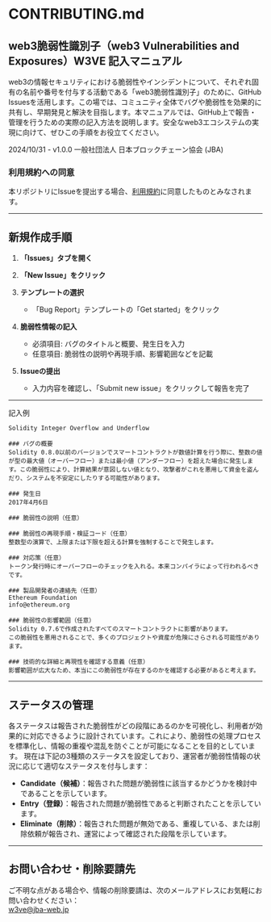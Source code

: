 # CONTRIBUTING.md

## web3脆弱性識別子（web3 Vulnerabilities and Exposures）W3VE 記入マニュアル

web3の情報セキュリティにおける脆弱性やインシデントについて、それぞれ固有の名前や番号を付与する活動である「web3脆弱性識別子」のために、GitHub Issuesを活用します。この場では、コミュニティ全体でバグや脆弱性を効果的に共有し、早期発見と解決を目指します。本マニュアルでは、GitHub上で報告・管理を行うための実際の記入方法を説明します。安全なweb3エコシステムの実現に向けて、ぜひこの手順をお役立てください。

2024/10/31 - v1.0.0
一般社団法人 日本ブロックチェーン協会 (JBA)

### 利用規約への同意
本リポジトリにIssueを提出する場合、[利用規約](TERMS.md)に同意したものとみなされます。

---

## 新規作成手順

1. **「Issues」タブを開く**  

2. **「New Issue」をクリック**  

3. **テンプレートの選択**  
   - 「Bug Report」テンプレートの「Get started」をクリック

4. **脆弱性情報の記入**  
   - 必須項目: バグのタイトルと概要、発生日を入力
   - 任意項目: 脆弱性の説明や再現手順、影響範囲などを記載

5. **Issueの提出**  
   - 入力内容を確認し、「Submit new issue」をクリックして報告を完了

---
記入例

```
Solidity Integer Overflow and Underflow

### バグの概要
Solidity 0.8.0以前のバージョンでスマートコントラクトが数値計算を行う際に、整数の値が型の最大値（オーバーフロー）または最小値（アンダーフロー）を超えた場合に発生します。この脆弱性により、計算結果が意図しない値となり、攻撃者がこれを悪用して資金を盗んだり、システムを不安定にしたりする可能性があります。

### 発生日
2017年4月6日

### 脆弱性の説明（任意）

### 脆弱性の再現手順・検証コード（任意）
整数型の演算で、上限または下限を超える計算を強制することで発生します。

### 対応策（任意）
トークン発行時にオーバーフローのチェックを入れる。本来コンパイラによって行われるべきです。

### 製品開発者の連絡先（任意）
Ethereum Foundation
info@ethereum.org

### 脆弱性の影響範囲（任意）
Solidity 0.7.6で作成されたすべてのスマートコントラクトに影響があります。
この脆弱性を悪用されることで、多くのプロジェクトや資産が危険にさらされる可能性があります。

### 技術的な詳細と再現性を確認する意義（任意）
影響範囲が広大なため、本当にこの脆弱性が存在するのかを確認する必要があると考えます。
```

---

## ステータスの管理

各ステータスは報告された脆弱性がどの段階にあるのかを可視化し、利用者が効果的に対応できるように設計されています。これにより、脆弱性の処理プロセスを標準化し、情報の重複や混乱を防ぐことが可能になることを目的としています。
現在は下記の3種類のステータスを設定しており、運営者が脆弱性情報の状況に応じて適切なステータスを付与します：

- **Candidate（候補）**：報告された問題が脆弱性に該当するかどうかを検討中であることを示しています。
- **Entry（登録）**：報告された問題が脆弱性であると判断されたことを示しています。
- **Eliminate（削除）**：報告された問題が無効である、重複している、または削除依頼が報告され、運営によって確認された段階を示しています。

---

## お問い合わせ・削除要請先

ご不明な点がある場合や、情報の削除要請は、次のメールアドレスにお気軽にお問い合わせください：  
w3ve@jba-web.jp

